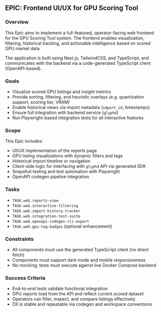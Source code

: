 ## EPIC: Frontend UI/UX for GPU Scoring Tool

### Overview
This Epic aims to implement a full-featured, operator-facing web frontend for the GPU Scoring Tool system. The frontend enables visualization, filtering, historical tracking, and actionable intelligence based on scored GPU market data.

The application is built using Next.js, TailwindCSS, and TypeScript, and communicates with the backend via a code-generated TypeScript client (OpenAPI-based).

### Goals
- Visualize scored GPU listings and insight metrics
- Provide sorting, filtering, and heuristic overlays (e.g. quantization support, scoring tier, VRAM)
- Enable historical views via import metadata (`import_id`, timestamps)
- Ensure full integration with backend service (`glyphd`)
- Run Playwright-based integration tests for all interactive features

### Scope
This Epic includes:
- UI/UX implementation of the reports page
- GPU listing visualizations with dynamic filters and tags
- Historical import timeline or navigation
- Client-side logic for interfacing with `glyphd` API via generated SDK
- Snapshot testing and test automation with Playwright
- OpenAPI codegen pipeline integration

### Tasks
- `TASK.web.reports-view`
- `TASK.web.interactive-filtering`
- `TASK.web.import-history-tracker`
- `TASK.web.integration-test-suite`
- `TASK.web.openapi-codegen-cli-export`
- `TASK.web.gpu-tag-badges` (optional enhancement)

### Constraints
- All components must use the generated TypeScript client (no direct fetch)
- Components must support dark mode and mobile responsiveness
- No mocking; tests must execute against live Docker Compose backend

### Success Criteria
- End-to-end tests validate functional integration
- GPU reports load from the API and reflect current scored dataset
- Operators can filter, inspect, and compare listings effectively
- DX is stable and repeatable via codegen and workspace conventions
